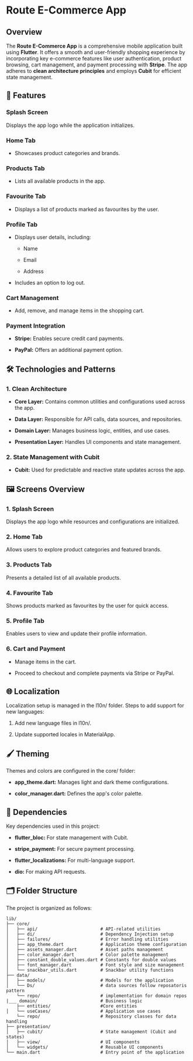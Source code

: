 
Route E-Commerce App
====================

Overview
--------

The **Route E-Commerce App** is a comprehensive mobile application built using **Flutter**. It offers a smooth and user-friendly shopping experience by incorporating key e-commerce features like user authentication, product browsing, cart management, and payment processing with **Stripe**. The app adheres to **clean architecture principles** and employs **Cubit** for efficient state management.

📱 Features
-----------

### Splash Screen

Displays the app logo while the application initializes.

### Home Tab

*   Showcases product categories and brands.
    

### Products Tab

*   Lists all available products in the app.
    

### Favourite Tab

*   Displays a list of products marked as favourites by the user.
    

### Profile Tab

*   Displays user details, including:
    
    *   Name
        
    *   Email
        
    *   Address
        
*   Includes an option to log out.
    

### Cart Management

*   Add, remove, and manage items in the shopping cart.
    

### Payment Integration

*   **Stripe:** Enables secure credit card payments.
    
*   **PayPal:** Offers an additional payment option.
    

🛠 Technologies and Patterns
----------------------------

### 1\. Clean Architecture

*   **Core Layer:** Contains common utilities and configurations used across the app.
    
*   **Data Layer:** Responsible for API calls, data sources, and repositories.
    
*   **Domain Layer:** Manages business logic, entities, and use cases.
    
*   **Presentation Layer:** Handles UI components and state management.
    

### 2\. State Management with Cubit

*   **Cubit:** Used for predictable and reactive state updates across the app.
    

🖼 Screens Overview
-------------------

### 1\. Splash Screen

Displays the app logo while resources and configurations are initialized.

### 2\. Home Tab

Allows users to explore product categories and featured brands.

### 3\. Products Tab

Presents a detailed list of all available products.

### 4\. Favourite Tab

Shows products marked as favourites by the user for quick access.

### 5\. Profile Tab

Enables users to view and update their profile information.

### 6\. Cart and Payment

*   Manage items in the cart.
    
*   Proceed to checkout and complete payments via Stripe or PayPal.
    

🌐 Localization
---------------

Localization setup is managed in the l10n/ folder. Steps to add support for new languages:

1.  Add new language files in l10n/.
    
2.  Update supported locales in MaterialApp.
    

🖌 Theming
----------

Themes and colors are configured in the core/ folder:

*   **app\_theme.dart:** Manages light and dark theme configurations.
    
*   **color\_manager.dart:** Defines the app's color palette.
    

📖 Dependencies
---------------

Key dependencies used in this project:

*   **flutter\_bloc:** For state management with Cubit.
    
*   **stripe\_payment:** For secure payment processing.
    
*   **flutter\_localizations:** For multi-language support.
    
*   **dio:** For making API requests.
    

🗂 Folder Structure
-------------------

The project is organized as follows:

```text
lib/
├── core/
│   ├── api/                        # API-related utilities
│   ├── di/                         # Dependency Injection setup
│   ├── failures/                   # Error handling utilities
│   ├── app_theme.dart              # Application theme configuration
│   ├── assets_manager.dart         # Asset paths management
│   ├── color_manager.dart          # Color palette management
│   ├── constant_double_values.dart # Constants for double values
│   ├── font_manager.dart           # Font style and size management
│   └── snackbar_utils.dart         # Snackbar utility functions
├── data/
│   ├── models/                     # Models for the application
│   └── Ds/                         # data sources follow reposatoris pattern
    └── repo/                       # implementation for domain repos
|___ domain/                        # Business logic
    ├── entities/                   #Core entities
│   └── useCases/                   # Application use cases
    └── repo/                       # Repository classes for data handling
├── presentation/
│   ├── cubit/                      # State management (Cubit and states)
│   ├── view/                       # UI components
│   └── widgets/                    # Reusable UI components
└── main.dart                       # Entry point of the application
```
